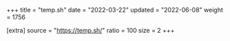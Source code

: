 +++
title = "temp.sh"
date = "2022-03-22"
updated = "2022-06-08"
weight = 1756

[extra]
source = "https://temp.sh/"
ratio = 100
size = 2
+++
